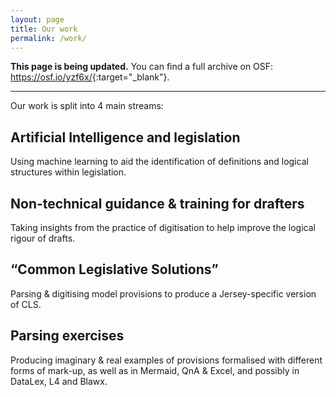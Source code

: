 ```yaml
---
layout: page
title: Our work
permalink: /work/
---
```


**This page is being updated.** You can find a full archive on OSF: <https://osf.io/yzf6x/>{:target="_blank"}.

----

Our work is split into 4 main streams: 

## Artificial Intelligence and legislation

Using machine learning to aid the identification of definitions and logical structures within legislation.

## Non-technical guidance & training for drafters

Taking insights from the practice of digitisation to help improve the logical rigour of drafts.

## “Common Legislative Solutions”

Parsing & digitising model provisions to produce a Jersey-specific version of CLS.

## Parsing exercises

Producing imaginary & real examples of provisions formalised with different forms of mark-up, as well as in Mermaid, QnA & Excel, and possibly in DataLex, L4 and Blawx.





<!---

Parsing exercises – the imaginary & real examples we have been working on – we will post versions with different forms of mark-up, and in Mermaid, QnA & Excel, and possibly in DataLex, L4 and Blawx (see our previous newsletter)




[Stream 1](#stream-1-lorem-ipsum), [Stream 2](#stream-2-dolor-sit-amet), [Stream 3](#stream-3-consectetur-adipiscing) and [Stream 4](#stream-4-dolor-sit-amet).

----

## Stream 1 (lorem ipsum)

Lorem ipsum dolor sit amet

- some more
- details about
- Stream 1

### Publications

- [Publication 1](https://osf.io){:target="_blank"}
- [Publication 2](https://osf.io){:target="_blank"}
- [Publication 3](https://osf.io){:target="_blank"}

----

## Stream 2 (dolor sit amet)

Consectetur adipiscing elit

- more details
- about this
- particular stream

----

## Stream 3 (consectetur adipiscing)

Nam eleifend enim ac ipsum ultrices

- pellentesque leo diam
- ultricies sit amet lectus nec
- tempus semper enim

----

## Stream 4 (dolor sit amet)

Vestibulum venenatis est sed scelerisque molestie. 

- pellentesque quis vulputate nulla
- ac tristique leo
- vehicula sit amet risus id, ornare placerat augue

--->